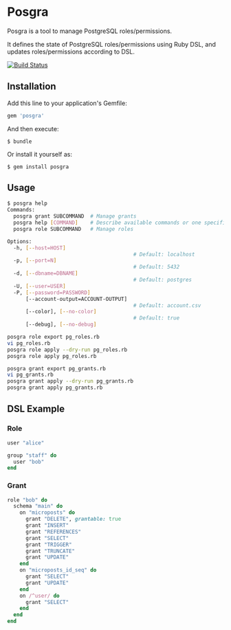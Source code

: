 # Posgra

Posgra is a tool to manage PostgreSQL roles/permissions.

It defines the state of PostgreSQL roles/permissions using Ruby DSL, and updates roles/permissions according to DSL.

[![Build Status](https://travis-ci.org/winebarrel/posgra.svg?branch=master)](https://travis-ci.org/winebarrel/posgra)

## Installation

Add this line to your application's Gemfile:

```ruby
gem 'posgra'
```

And then execute:

    $ bundle

Or install it yourself as:

    $ gem install posgra

## Usage

```sh
$ posgra help
Commands:
  posgra grant SUBCOMMAND  # Manage grants
  posgra help [COMMAND]    # Describe available commands or one specific command
  posgra role SUBCOMMAND   # Manage roles

Options:
  -h, [--host=HOST]
                                         # Default: localhost
  -p, [--port=N]
                                         # Default: 5432
  -d, [--dbname=DBNAME]
                                         # Default: postgres
  -U, [--user=USER]
  -P, [--password=PASSWORD]
      [--account-output=ACCOUNT-OUTPUT]
                                         # Default: account.csv
      [--color], [--no-color]
                                         # Default: true
      [--debug], [--no-debug]
```

```sh
posgra role export pg_roles.rb
vi pg_roles.rb
posgra role apply --dry-run pg_roles.rb
posgra role apply pg_roles.rb
```

```sh
posgra grant export pg_grants.rb
vi pg_grants.rb
posgra grant apply --dry-run pg_grants.rb
posgra grant apply pg_grants.rb
```

## DSL Example

### Role

```ruby
user "alice"

group "staff" do
  user "bob"
end
```

### Grant

```ruby
role "bob" do
  schema "main" do
    on "microposts" do
      grant "DELETE", grantable: true
      grant "INSERT"
      grant "REFERENCES"
      grant "SELECT"
      grant "TRIGGER"
      grant "TRUNCATE"
      grant "UPDATE"
    end
    on "microposts_id_seq" do
      grant "SELECT"
      grant "UPDATE"
    end
    on /^user/ do
      grant "SELECT"
    end
  end
end
```
